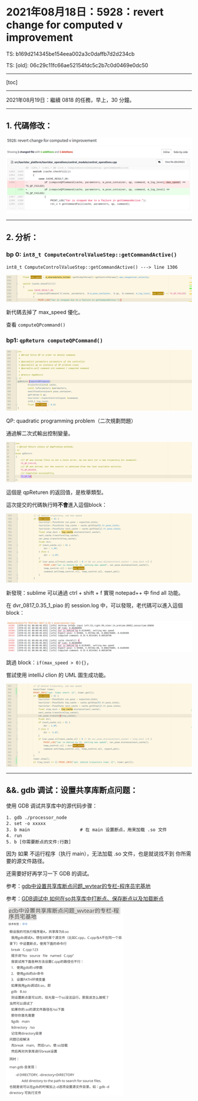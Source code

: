# 2021年08月18日：5928：revert change for computed v improvement

TS: b169d214345be154eea002a3c0daffb7d2d234cb

TS: [old]: 06c29c11fc66ae52154fdc5c2b7c0d0469e0dc50

---

[toc]





---

2021年08月19日：繼續 0818 的任務，早上，30 分鐘。



---

## 1. 代碼修改：

![image-20210818110535886](20210818_apa_code_review.assets/image-20210818110535886.png)



---

## 2. 分析：

### bp 0: `int8_t ComputeControlValueStep::getCommandActive()`

```
int8_t ComputeControlValueStep::getCommandActive() ---> line 1306
```

![image-20210818110945424](20210818_apa_code_review.assets/image-20210818110945424.png)

新代碼去掉了 max_speed 優化。

查看 `computeQPcommand()`

### bp1: `qpReturn computeQPCommand()`

![image-20210818111242641](20210818_apa_code_review.assets/image-20210818111242641.png)

QP: quadratic programming problem（二次規劃問題）

通過解二次式輸出控制變量。

![image-20210818125740198](20210818_apa_code_review.assets/image-20210818125740198.png)

這個是 qpReturen 的返回值，是枚舉類型。

這次提交的代碼執行時**不會**進入這個block： 

![image-20210818111853556](20210818_apa_code_review.assets/image-20210818111853556.png)

新發現：sublime 可以通過 ctrl + shift + f 實現 notepad++ 中 find all 功能。

在 dvr_0817_0.35_1_piao 的 session.log 中，可以發現，老代碼可以進入這個 block：

![image-20210818113716405](20210818_apa_code_review.assets/image-20210818113716405.png)

跳過 block：`if(max_speed > 0){}`，

嘗試使用 intelliJ clion 的 UML 圖生成功能。











![image-20210818151412129](20210818_apa_code_review.assets/image-20210818151412129.png)



---

## &&. gdb 调试：设置共享库断点问题：

使用 GDB 调试共享库中的源代码步骤：

```
1. gdb ./processor_node
2. set -o xxxxx
3. b main  					# 在 main 设置断点，用来加载 .so 文件
4. run
5. b [你需要断点的文件:行数]
```

因为 如果 不运行程序（执行 main），无法加载 .so 文件，也是就说找不到 你所需要的源文件路径。

还需要好好再学习一下 GDB 的调试。 

参考：[gdb中设置共享库断点问题_wvtear的专栏-程序员宅基地](https://www.cxyzjd.com/article/wvtear/37657591)

参考：[GDB调试中 如何在so共享库中打断点、保存断点以及加载断点](https://blog.csdn.net/hao1183716597/article/details/97389312)

<img src="20210818_apa_code_review.assets/image-20210819155829083.png" alt="image-20210819155829083" style="zoom:50%;float:left" />
